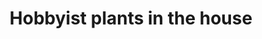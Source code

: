 ---
image: blog_hobbyist.png
title: Hobbyist plants in the house
description: Having hobbyist plants in the house is a great way to bring nature indoors. Not only do they purify the air, but they....
pubDate: 01-21-2023
---